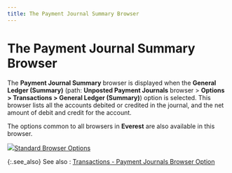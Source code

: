 ```yaml
---
title: The Payment Journal Summary Browser
---
```


# The Payment Journal Summary Browser


The **Payment Journal Summary** browser is displayed when the **General Ledger (Summary)** (path: **Unposted Payment Journals** browser > **Options &gt; Transactions &gt; General Ledger (Summary)**) option is selected. This browser lists all the accounts debited or credited in the journal, and the net amount of debit and credit for the account.


The options common to all browsers in **Everest** are also available in this browser.


![]({{site.acc_baseurl}}/img/lens.gif)[Standard Browser Options]({{site.wwe_chm}}/everest-client/ui/browsers/standard_browser_options.html)


{:.see_also}
See also
: [Transactions - Payment Journals Browser Option]({{site.acc_baseurl}}/misc/transactions_payment_journal_browser_option.html)
